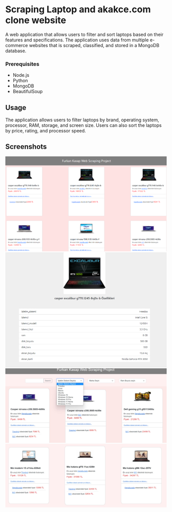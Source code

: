 # Scraping Laptop and akakce.com clone website

A web application that allows users to filter and sort laptops based on their features and specifications. The application uses data from multiple e-commerce websites that is scraped, classified, and stored in a MongoDB database.

### Prerequisites

- Node.js
- Python
- MongoDB
- BeautifulSoup

## Usage

The application allows users to filter laptops by brand, operating system, processor, RAM, storage, and screen size. Users can also sort the laptops by price, rating, and processor speed.

## Screenshots
![alt text](https://github.com/frknksp/ecommerce-price-scrapper/blob/main/exampleimgs/deneyselsonuc2.png?raw=true)
![alt text](https://github.com/frknksp/ecommerce-price-scrapper/blob/main/exampleimgs/deneyselsonuc.png?raw=true)
![alt text](https://github.com/frknksp/ecommerce-price-scrapper/blob/main/exampleimgs/2.jpeg?raw=true)
![alt text](https://github.com/frknksp/ecommerce-price-scrapper/blob/main/exampleimgs/1.jpeg?raw=true)
